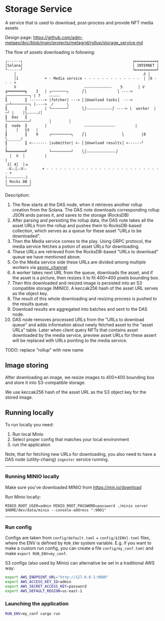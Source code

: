 # Storage Service

A service that is used to download, post-process and provide NFT media assets

Design page: https://github.com/adm-metaex/doc/blob/main/projects/metagrid/rollup/storage_service.md

The flow of assets downloading is following:

```
┌------┐                                                  ╒==========╕
|Solana|                                                  | INTERNET |
└------┘                                                  ╘==========╛
    │                                                          Λ │
    │1            + - Media service - - - - - - - - - - - - -  │ │6 - - - +
    V                               ⎯⎯⎯⎯⎯⎯⎯⎯⎯⎯⎯⎯⎯⎯⎯    5       │ V             
╔════════╗    3   | ┌───────┐      ⎛⎞              ⎞ ---->   ┌──────────┐ | 7    ⎯⎯⎯⎯⎯⎯
║        ║ -------> |fetcher| ---> ⎜⎟download tasks⎟  ---> ┌─┴────────┐ |---->  /      \
║        ║        | └───────┘      ⎝⎠⎯⎯⎯⎯⎯⎯⎯⎯⎯⎯⎯⎯⎯⎯⎠ ----> |  worker  |─┘ |    │\⎯⎯⎯⎯⎯⎯/│
║  Das   ║                                                 └──────────┘        │        │
║  node  ║        |                 ⎯⎯⎯⎯⎯⎯⎯⎯⎯⎯⎯⎯⎯⎯⎯⎯⎯         |           |    │   S3   │
║        ║    9     ┌─────────┐    ⎛⎞                ⎞        |8                \______/
║        ║ <------- |submitter| <- ⎜⎟download results⎟ <------┘           |
╚════════╝          └─────────┘    ⎝⎠⎯⎯⎯⎯⎯⎯⎯⎯⎯⎯⎯⎯⎯⎯⎯⎯⎠ 
  │  Λ  │         |                                                       |
 2│ 4│  │⒑
 ⎯V⎯⎯│⎯⎯V⎯⎯       + - - - - - - - - - - - - - - - - - - - - - - - - - - - +
(⎯⎯⎯⎯⎯⎯⎯⎯⎯⎯)
| Rocks DB |
╰──────────╯    
```

Description:

1. The flow starts at the DAS node, when it retrieves another rollup creation from the Solana.
  The DAS note downloads corresponding rollup JSON ands parses it, and saves to the storage (RocksDB)
2. After parsing and persisting the rollup data, the DAS note takes all the asset URLs from the rollup
  and pushes them to RocksDB-based collection, which serves as a queue for these asset "URLs to be downloaded".
3. Then the Media service comes to the play. Using GRPC protocol, the media service fetches a potion
  of asset URLs for downloading.
4. These URLs are retrieved from the RocksDB-based "URLs to download" queue we have mentioned above.
5. On the Media service side these URLs are divided among multiple workers via
  [async_channel](https://docs.rs/async-channel/latest/async_channel/)
6. A worker takes next URL from the queue, downloads the asset, and if the asset is a picture,
  then resizes it to fit 400×400 pixels bounding box.
7. Then this downloaded and resized image is persisted into an S3 compatible storage (MINIO).
  A keccak256 hash of the asset URL serves as the object key.
8. The result of this whole downloading and resizing  process is pushed to the results queue.
9. Download results are aggregated into batches and sent to the DAS node.
10. DAS node removes processed URLs from the "URLs to download queue" and adds information
  about newly fetched asset to the "asset URLs" table.
  Later when client query NFTs that contains asset downloaded by the media service,
  preview asset URLs for these assert will be replaced with URLs pointing to the media service.

TODO: replace "rollup" with new name

## Image storing

After downloading an image, we resize images to 400×400 bounding box and store it into S3-compatible storage.

We use keccak256 hash of the asset URL as the S3 object key for the stored image.

## Running locally

To run locally you need:

1. Run local Minio
2. Select proper config that matches your local environment
3. run the application

Note, that for fetching new URLs for downloading, you also need to have a DAS node (utility-chaing)
`ingester` service running.

---

### Running MINIO locally

Make sure you've downloaded MINIO from https://min.io/download

Run Minio locally:
```
MINIO_ROOT_USER=admin MINIO_ROOT_PASSWORD=password ./minio server $HOME/dev/data/minio --console-address ":9001"
```

---

### Run config

Configs are taken from `config/default.toml` + `config/${ENV}.toml` files, where the ENV is defined by `RUN_ENV` system variable.
E.g. if you want to make a custom run config, you can create a file `config/my_conf.toml` and make `export RUN_ENV=my_conf`.

S3 configs (also used by Minio) can alternative be set in a traditional AWS way:

```sh
export AWS_ENDPOINT_URL="http://127.0.0.1:9000"
export AWS_ACCESS_KEY_ID=admin
export AWS_SECRET_ACCESS_KEY=password
export AWS_DEFAULT_REGION=us-east-1
```

### Launching the application

```sh
RUN_ENV=my_conf cargo run
```